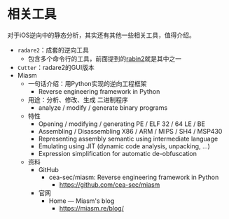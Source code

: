 # 相关工具

对于iOS逆向中的静态分析，其实还有其他一些相关工具，值得介绍。

* `radare2`：成套的逆向工具
  * 包含多个命令行的工具，前面提到的[rabin2](https://book.crifan.org/books/ios_re_static_analysis/website/analysis_content/bin_info/mach_o/rabin2.html)就是其中之一
* `Cutter`：radare2的GUI版本
* Miasm
  * 一句话介绍：用Python实现的逆向工程框架
    * Reverse engineering framework in Python
  * 用途：分析、修改、生成 二进制程序
    * analyze / modify / generate binary programs
  * 特性
    * Opening / modifying / generating PE / ELF 32 / 64 LE / BE
    * Assembling / Disassembling X86 / ARM / MIPS / SH4 / MSP430
    * Representing assembly semantic using intermediate language
    * Emulating using JIT (dynamic code analysis, unpacking, ...)
    * Expression simplification for automatic de-obfuscation
  * 资料
    * GitHub
      * cea-sec/miasm: Reverse engineering framework in Python
        * https://github.com/cea-sec/miasm
    * 官网
      * Home — Miasm's blog
        * https://miasm.re/blog/
